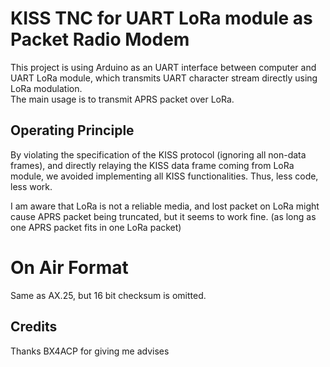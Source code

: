 # KISS TNC for UART LoRa module as Packet Radio Modem
This project is using Arduino as an UART interface between computer and UART LoRa module, which transmits UART character stream directly using LoRa modulation.  
The main usage is to transmit APRS packet over LoRa.

## Operating Principle
By violating the specification of the KISS protocol (ignoring all non-data frames), and directly relaying the KISS data frame coming from LoRa module, we avoided implementing all KISS functionalities. Thus, less code, less work.  

I am aware that LoRa is not a reliable media, and lost packet on LoRa might cause APRS packet being truncated, but it seems to work fine. (as long as one APRS packet fits in one LoRa packet)

# On Air Format
Same as AX.25, but 16 bit checksum is omitted.

## Credits
Thanks BX4ACP for giving me advises
